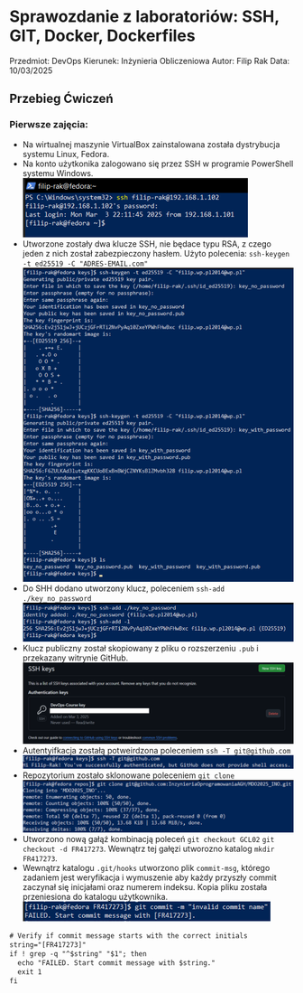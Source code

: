 # Sprawozdanie z laboratoriów: SSH, GIT, Docker, Dockerfiles
Przedmiot: DevOps
Kierunek: Inżynieria Obliczeniowa
Autor: Filip Rak
Data: 10/03/2025

## Przebieg Ćwiczeń
### Pierwsze zajęcia:
- Na wirtualnej maszynie VirtualBox zainstalowana została dystrybucja systemu Linux, Fedora. 
- Na konto użytkonika zalogowano się przez SSH w programie PowerShell systemu Windows. ![Zrzut ekranu logowania](media/m1_login.png)
- Utworzone zostały dwa klucze SSH, nie będace typu RSA, z czego jeden z nich został zabezpieczony hasłem. Użyto polecenia: ```ssh-keygen -t ed25519 -C "ADRES-EMAIL.com"``` ![Zrzut ekrnau tworzenia kluczy](media/m2_keygen.png)
- Do SHH dodano utworzony klucz, poleceniem ```ssh-add ./key_no_password``` ![Zrzut ekranu dodanie klucza](media/m3_add.png)
- Klucz publiczny został skopiowany z pliku o rozszerzeniu `.pub` i przekazany witrynie GitHub. ![Zrzut ekranu klucza na GitHub'ie](media/m4_gh.png)
- Autentyifkacja zostałą potweirdzona poleceniem `ssh -T git@github.com` ![Zrzut ekranu autentyfikacji](media/m5_auth.png)
- Repozytorium zostało sklonowane poleceniem `git clone` ![Zrzut ekranu klonowania](media/m6_clone.png)
- Utworzono nową gałąź kombinacją poleceń `git checkout GCL02` `git checkout -d FR417273`. Wewnątrz tej gałęzi utworozno katalog `mkdir FR417273`.
- Wewnątrz katalogu `.git/hooks` utworzono plik `commit-msg`, którego zadaniem jest weryfikacja i wymuszenie aby każdy przyszły commit zaczynał się inicjałami oraz numerem indeksu. Kopia pliku została przeniesiona do katalogu użytkownika. ![Działanie hooke'a, zablokowany commit i wiadomość](media/m7_commit_msg.png)
```#!/bin/sh
# Verify if commit message starts with the correct initials
string="[FR417273]"
if ! grep -q "^$string" "$1"; then
  echo "FAILED. Start commit message with $string."
  exit 1
fi
```
